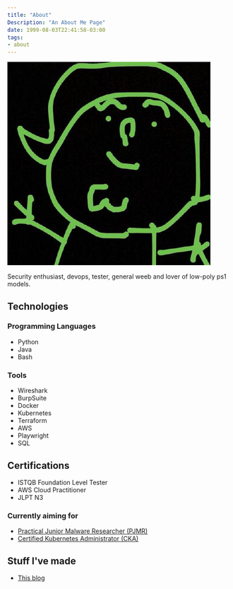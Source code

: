 ```yaml
---
title: "About"
Description: "An About Me Page"
date: 1999-08-03T22:41:58-03:00
tags: 
- about
---
```


![Simplistic depiction of the author in black and green](/pfp.jpg)

Security enthusiast, devops, tester, general weeb and lover of low-poly ps1 models.

## Technologies

### Programming Languages

- Python
- Java
- Bash

### Tools

- Wireshark
- BurpSuite
- Docker
- Kubernetes
- Terraform
- AWS
- Playwright
- SQL

## Certifications

- ISTQB Foundation Level Tester
- AWS Cloud Practitioner
- JLPT N3

### Currently aiming for

- [Practical Junior Malware Researcher (PJMR)](https://certifications.tcm-sec.com/pjmr/)
- [Certified Kubernetes Administrator (CKA)](https://training.linuxfoundation.org/certification/certified-kubernetes-administrator-cka/)

## Stuff I've made

- [This blog](https://github.com/UsernameTaken420/veritasVeniat)
